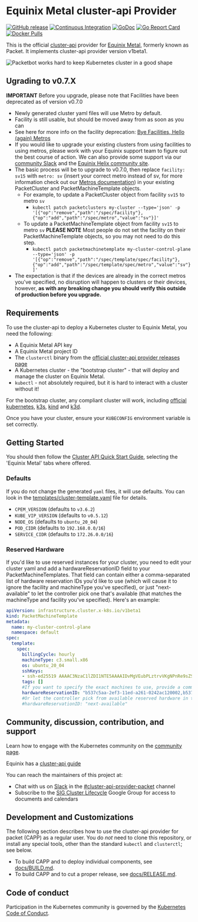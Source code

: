 # Equinix Metal cluster-api Provider

[![GitHub release](https://img.shields.io/github/release/kubernetes-sigs/cluster-api-provider-packet/all.svg?style=flat-square)](https://github.com/kubernetes-sigs/cluster-api-provider-packet/releases)
[![Continuous Integration](https://github.com/kubernetes-sigs/cluster-api-provider-packet/actions/workflows/ci.yaml/badge.svg)](https://github.com/kubernetes-sigs/cluster-api-provider-packet/actions/workflows/ci.yaml)
[![GoDoc](https://godoc.org/sigs.k8s.io/cluster-api-provider-packet?status.svg)](https://pkg.go.dev/sigs.k8s.io/cluster-api-provider-packet?tab=overview)
[![Go Report Card](https://goreportcard.com/badge/sigs.k8s.io/cluster-api-provider-packet)](https://goreportcard.com/report/sigs.k8s.io/cluster-api-provider-packet)
[![Docker Pulls](https://img.shields.io/docker/pulls/packethost/cluster-api-provider-packet.svg)](https://hub.docker.com/r/packethost/cluster-api-provider-packet/)

This is the official [cluster-api](https://github.com/kubernetes-sigs/cluster-api) provider for [Equinix Metal](https://metal.equinix.com/), formerly known as Packet. It implements cluster-api provider version v1beta1.

![Packetbot works hard to keep Kubernetes cluster in a good shape](./docs/banner.png)

## Ugrading to v0.7.X

**IMPORTANT** Before you upgrade, please note that Facilities have been deprecated as of version v0.7.0

* Newly generated cluster yaml files will use Metro by default.
* Facility is still usable, but should be moved away from as soon as you can
* See here for more info on the facility deprecation: [Bye Facilities, Hello (again) Metros](https://feedback.equinixmetal.com/changelog/bye-facilities-hello-again-metros)
* If you would like to upgrade your existing clusters from using facilities to using metros, please work with your Equinix support team to figure out the best course of action. We can also provide some support via our [community Slack](https://slack.equinixmetal.com/) and the [Equinix Helix community site](https://community.equinix.com/).
* The basic process will be to upgrade to v0.7.0, then replace `facility: sv15` with `metro: sv` (insert your correct metro instead of sv, for more information check out our [Metros documentation](https://deploy.equinix.com/developers/docs/metal/locations/metros/)) in your existing PacketCluster and PacketMachineTemplate objects.
  * For example, to update a  PacketCluster object from facility `sv15` to metro `sv`
    * `kubectl patch packetclusters my-cluster --type='json' -p '[{"op":"remove","path":"/spec/facility"},{"op":"add","path":"/spec/metro","value":"sv"}]'`
  * To update a PacketMachineTemplate object from facility `sv15` to metro `sv` **PLEASE NOTE** Most people do not set the facility on their PacketMachineTemplate objects, so you may not need to do this step.
    * `kubectl patch packetmachinetemplate my-cluster-control-plane --type='json' -p '[{"op":"remove","path":"/spec/template/spec/facility"},{"op":"add","path":"/spec/template/spec/metro","value":"sv"}]'`
* The expectation is that if the devices are already in the correct metros you've specified, no disruption will happen to clusters or their devices, however, **as with any breaking change you should verify this outside of production before you upgrade.**

## Requirements

To use the cluster-api to deploy a Kubernetes cluster to Equinix Metal, you need the following:

* A Equinix Metal API key
* A Equinix Metal project ID
* The `clusterctl` binary from the [official cluster-api provider releases page](https://github.com/kubernetes-sigs/cluster-api/releases)
* A Kubernetes cluster - the "bootstrap cluster" - that will deploy and manage the cluster on Equinix Metal.
* `kubectl` - not absolutely required, but it is hard to interact with a cluster without it!

For the bootstrap cluster, any compliant cluster will work, including
[official kubernetes](https://kubernetes.io), [k3s](https://k3s.io), [kind](https://github.com/kubernetes-sigs/kind)
and [k3d](https://github.com/rancher/k3d).

Once you have your cluster, ensure your `KUBECONFIG` environment variable is set correctly.

## Getting Started

You should then follow the [Cluster API Quick Start Guide](https://cluster-api.sigs.k8s.io/user/quick-start.html), selecting the 'Equinix Metal' tabs where offered.

### Defaults

If you do not change the generated `yaml` files, it will use defaults. You can look in the [templates/cluster-template.yaml](./templates/cluster-template.yaml) file for details.

* `CPEM_VERSION`                 (defaults to `v3.6.2`)
* `KUBE_VIP_VERSION`             (defaults to `v0.5.12`)
* `NODE_OS`                      (defaults to `ubuntu_20_04`)
* `POD_CIDR`                     (defaults to `192.168.0.0/16`)
* `SERVICE_CIDR`                 (defaults to `172.26.0.0/16`)
  
### Reserved Hardware

If you'd like to use reserved instances for your cluster, you need to edit your cluster yaml and add a hardwareReservationID field to your PacketMachineTemplates. That field can contain either a comma-separated list of hardware reservation IDs you'd like to use (which will cause it to ignore the facility and machineType you've specified), or just "next-available" to let the controller pick one that's available (that matches the machineType and facility you've specified). Here's an example:

```yaml
apiVersion: infrastructure.cluster.x-k8s.io/v1beta1
kind: PacketMachineTemplate
metadata:
  name: my-cluster-control-plane
  namespace: default
spec:
  template:
    spec:
      billingCycle: hourly
      machineType: c3.small.x86
      os: ubuntu_20_04
      sshKeys:
      - ssh-ed25519 AAAAC3NzaC1lZDI1NTE5AAAAIDvMgVEubPLztrvVKgNPnRe9sZSjAqaYj9nmCkgr4PdK username@computer
      tags: []
      #If you want to specify the exact machines to use, provide a comma separated list of UUIDs
      hardwareReservationID: "b537c5aa-2ef3-11ed-a261-0242ac120002,b537c5aa-2ef3-11ed-a261-0242ac120002"
      #Or let the controller pick from available reserved hardware in the project that matches machineType and facility with `next-available`
      #hardwareReservationID: "next-available"
```

## Community, discussion, contribution, and support

Learn how to engage with the Kubernetes community on the [community page](http://kubernetes.io/community/).

Equinix has a [cluster-api guide](https://metal.equinix.com/developers/guides/kubernetes-cluster-api/)

You can reach the maintainers of this project at:

* Chat with us on [Slack](http://slack.k8s.io/) in the [#cluster-api-provider-packet](https://kubernetes.slack.com/archives/C8TSNPY4T) channel
* Subscribe to the [SIG Cluster Lifecycle](https://groups.google.com/forum/#!forum/kubernetes-sig-cluster-lifecycle) Google Group for access to documents and calendars

## Development and Customizations

The following section describes how to use the cluster-api provider for packet (CAPP) as a regular user.
You do _not_ need to clone this repository, or install any special tools, other than the standard
`kubectl` and `clusterctl`; see below.

* To build CAPP and to deploy individual components, see [docs/BUILD.md](./docs/BUILD.md).
* To build CAPP and to cut a proper release, see [docs/RELEASE.md](./docs/RELEASE.md).

## Code of conduct

Participation in the Kubernetes community is governed by the [Kubernetes Code of Conduct](code-of-conduct.md).
